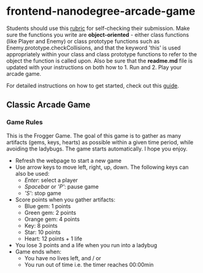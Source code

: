 frontend-nanodegree-arcade-game
===============================

Students should use this [rubric](https://review.udacity.com/#!/projects/2696458597/rubric) for self-checking their submission. Make sure the functions you write are **object-oriented** - either class functions (like Player and Enemy) or class prototype functions such as Enemy.prototype.checkCollisions, and that the keyword 'this' is used appropriately within your class and class prototype functions to refer to the object the function is called upon. Also be sure that the **readme.md** file is updated with your instructions on both how to 1. Run and 2. Play your arcade game.

For detailed instructions on how to get started, check out this [guide](https://docs.google.com/document/d/1v01aScPjSWCCWQLIpFqvg3-vXLH2e8_SZQKC8jNO0Dc/pub?embedded=true).

## Classic Arcade Game

### Game Rules
This is the Frogger Game. The goal of this game is to gather as many artifacts (gems, keys, hearts) as possible within a given time period, while avoiding the ladybugs. The game starts automatically. I hope you enjoy.

-   Refresh the webpage to start a new game
-   Use arrow keys to move left, right, up, down. The following keys can also be used:
    *   _Enter_: select a player
    *   _Spacebar_ or _'P'_: pause game
    *   _'S'_: stop game
-   Score points when you gather artifacts:
    *   Blue gem: 1 points
    *   Green gem: 2 points
    *   Orange gem: 4 points
    *   Key: 8 points
    *   Star: 10 points
    *   Heart: 12 points + 1 life
-   You lose 3 points and a life when you run into a ladybug
-   Game ends when:
    *   You have no lives left, and / or
    *   You run out of time i.e. the timer reaches 00:00min
